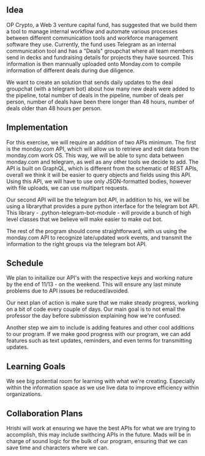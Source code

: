 ## Idea

OP Crypto, a Web 3 venture capital fund, has suggested that we build them a tool to manage internal workflow and automate various processes between different communication tools and workforce management software they use. Currently, the fund uses Telegram as an internal communication tool and has a "Deals" groupchat where all team members send in decks and fundraising details for projects they have sourced. This information is then mannually uploaded onto Monday.com to compile information of different deals during due diligence.

We want to create an solution that sends daily updates to the deal groupchat (with a telegram bot) about how many new deals were added to the pipeline, total number of deals in the pipeline, number of deals per person, number of deals have been there longer than 48 hours, number of deals older than 48 hours per person.

## Implementation
For this exercise, we will require an addition of two APIs minimum. The first is the monday.com API, which will allow us to retrieve and edit data from the monday.com work OS. This way, we will be able to sync data between monday.com and telegram, as well as any other tools we decide to add. The API is built on GraphQL, which is different from the schematic of REST APIs, overall we think it will be easier to query objects and fields using this API. Using this API, we will have to use only JSON-formatted bodies, however with file uploads, we can use multipart requests. 

Our second API will be the telegram bot API, in addition to his, we will be using a librarythat provides a pure python interface for the telegram bot API. This library - .python-telegram-bot-module - will provide a bunch of high level classes that we believe will make easier to make out bot. 

The rest of the program should come straightforward, with us using the monday.com API to recognize late/updated work events, and transmit the information to the right groups via the telegram bot API.


## Schedule
We plan to initailize our API's with the respective keys and working nature by the end of 11/13 - on the weekend. This will ensure any last minute problems due to API issues be reduced/avoided. 

Our next plan of action is make sure that we make steady progress, working on a bit of code every couple of days. Our main goal is to not email the professor the day before submission explaining how we're confused. 

Another step we aim to include is adding features and other cool additions to our program. If we make good progress with our program, we can add features such as text updates, reminders, and even terms for transmitting updates. 


## Learning Goals
We see big potential room for learning with what we're creating. Especially within the information space as we use live data to improve efficiency within organizations. 


## Collaboration Plans
Hrishi will work at ensuring we have the best APIs for what we are trying to accomplish, this may include swithcing APIs in the future. Mads will be in charge of sound logic for the bulk of our program, ensuring that we can save time and characters where we can.